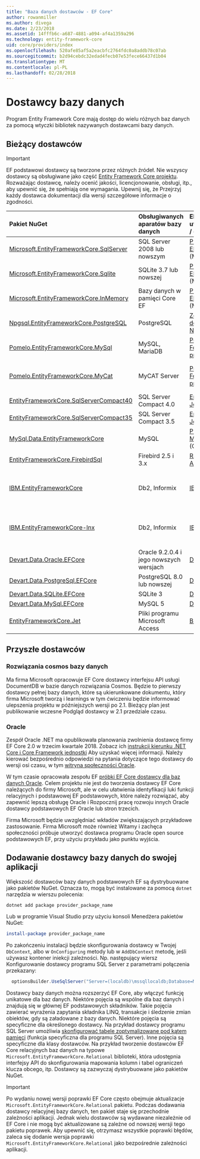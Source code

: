 ```yaml
---
title: "Baza danych dostawców - EF Core"
author: rowanmiller
ms.author: divega
ms.date: 2/23/2018
ms.assetid: 14fffb6c-a687-4881-a094-af4a1359a296
ms.technology: entity-framework-core
uid: core/providers/index
ms.openlocfilehash: 520afe85af5a2eacbfc2764fdc0a8addb78c07ab
ms.sourcegitcommit: b2d94cebdc32edad4fecb07e53fece66437d1b04
ms.translationtype: MT
ms.contentlocale: pl-PL
ms.lasthandoff: 02/28/2018
---
```

# <a name="database-providers"></a>Dostawcy bazy danych

Program Entity Framework Core mają dostęp do wielu różnych baz danych za pomocą wtyczki bibliotek nazywanych dostawcami bazy danych.

## <a name="current-providers"></a>Bieżący dostawców
> [!IMPORTANT]  
> EF podstawowi dostawcy są tworzone przez różnych źródeł. Nie wszyscy dostawcy są obsługiwane jako część [Entity Framework Core projektu](https://github.com/aspnet/EntityFrameworkCore). Rozważając dostawcę, należy ocenić jakości, licencjonowanie, obsługi, itp., aby upewnić się, że spełniają one wymagania. Upewnij się, że Przejrzyj każdy dostawca dokumentacji dla wersji szczegółowe informacje o zgodności.

| Pakiet NuGet                                                                                                     | Obsługiwanych aparatów bazy danych | Element utrzymujący / dostawcy                                                           | Uwagi dotyczące / wymagania           | Przydatne łącza                                                                                                                                                              |
|:------------------------------------------------------------------------------------------------------------------|:---------------------------|:------------------------------------------------------------------------------|:-------------------------------|:--------------------------------------------------------------------------------------------------------------------------------------------------------------------------|
| [Microsoft.EntityFrameworkCore.SqlServer](https://www.nuget.org/packages/Microsoft.EntityFrameworkCore.SqlServer) | SQL Server 2008 lub nowszym    | [Projekt Core EF](https://github.com/aspnet/EntityFrameworkCore/) (Microsoft) |                                | [Dokumentacja](xref:core/providers/sql-server/index)                                                                                                                              |
| [Microsoft.EntityFrameworkCore.Sqlite](https://www.nuget.org/packages/Microsoft.EntityFrameworkCore.Sqlite)       | SQLite 3.7 lub nowszej         | [Projekt Core EF](https://github.com/aspnet/EntityFrameworkCore/) (Microsoft) |                                | [Dokumentacja](xref:core/providers/sqlite/index)                                                                                                                                  |
| [Microsoft.EntityFrameworkCore.InMemory](https://www.nuget.org/packages/Microsoft.EntityFrameworkCore.InMemory)   | Bazy danych w pamięci Core EF | [Projekt Core EF](https://github.com/aspnet/EntityFrameworkCore/) (Microsoft) | Tylko do celów testowych               | [Dokumentacja](xref:core/providers/in-memory/index)                                                                                                                               |
| [Npgsql.EntityFrameworkCore.PostgreSQL](https://www.nuget.org/packages/Microsoft.EntityFrameworkCore.SqlServer)   | PostgreSQL                 | [Zespół deweloperów Npgsql](https://github.com/npgsql)                          |                                | [Dokumentacja](http://www.npgsql.org/efcore/index.html)                                                                                                                           |
| [Pomelo.EntityFrameworkCore.MySql](https://www.nuget.org/packages/Pomelo.EntityFrameworkCore.MySql)               | MySQL, MariaDB             | [Pomelo Foundation projektu](https://github.com/PomeloFoundation)              |                                | [readme](https://github.com/PomeloFoundation/Pomelo.EntityFrameworkCore.MySql/blob/master/README.md)                                                                      |
| [Pomelo.EntityFrameworkCore.MyCat](https://www.nuget.org/packages/Pomelo.EntityFrameworkCore.MyCat)               | MyCAT Server               | [Pomelo Foundation projektu](https://github.com/PomeloFoundation)              | Wersja wstępna maksymalnie EF Core 1.1 | [readme](https://github.com/PomeloFoundation/Pomelo.EntityFrameworkCore.MyCat/blob/master/README.md)                                                                      |
| [EntityFrameworkCore.SqlServerCompact40](https://www.nuget.org/packages/EntityFrameworkCore.SqlServerCompact40)   | SQL Server Compact 4.0     | [Erik Ejlskov Jensen](https://github.com/ErikEJ/)                             | .NET Framework                 | [wiki](https://github.com/ErikEJ/EntityFramework.SqlServerCompact/wiki/Using-EF-Core-with-SQL-Server-Compact-in-Traditional-.NET-Applications)                            |
| [EntityFrameworkCore.SqlServerCompact35](https://www.nuget.org/packages/EntityFrameworkCore.SqlServerCompact35)   | SQL Server Compact 3.5     | [Erik Ejlskov Jensen](https://github.com/ErikEJ/)                             | .NET Framework                 | [wiki](https://github.com/ErikEJ/EntityFramework.SqlServerCompact/wiki/Using-EF-Core-with-SQL-Server-Compact-in-Traditional-.NET-Applications)                            |
| [MySql.Data.EntityFrameworkCore](https://www.nuget.org/packages/MySql.Data.EntityFrameworkCore)                   | MySQL                      | [Projekt MySQL](http://dev.mysql.com) (Oracle)                                | Wersja wstępna                    | [Dokumentacja](https://dev.mysql.com/doc/connector-net/en/)                                                                                                                       |
| [EntityFrameworkCore.FirebirdSql](https://www.nuget.org/packages/EntityFrameworkCore.FirebirdSql/)                | Firebird 2.5 i 3.x       | [Rafael Almeida](https://github.com/ralmsdeveloper)                           | EF Core 2.0 lub nowszej            | [wiki](https://github.com/ralmsdeveloper/EntityFrameworkCore.FirebirdSQL/wiki)                                                                                            |
| [IBM.EntityFrameworkCore](https://www.nuget.org/packages/IBM.EntityFrameworkCore)                                 | Db2, Informix              | [IBM](https://ibm.com)                                                        | Maksymalnie EF podstawowe 1.1 systemu Windows     | [FAQ](https://www.ibm.com/developerworks/community/blogs/96960515-2ea1-4391-8170-b0515d08e4da/entry/Instructions_for_downloading_and_using_DB2_NET_Core_provider_package) |
| [IBM.EntityFrameworkCore-lnx](https://www.nuget.org/packages/IBM.EntityFrameworkCore-lnx)                         | Db2, Informix              | [IBM](https://ibm.com)                                                        | Maksymalnie EF podstawowe 1.1, systemu Linux       | [FAQ](https://www.ibm.com/developerworks/community/blogs/96960515-2ea1-4391-8170-b0515d08e4da/entry/Instructions_for_downloading_and_using_DB2_NET_Core_provider_package) |
| [Devart.Data.Oracle.EFCore](https://www.nuget.org/packages/Devart.Data.Oracle.EFCore/)                            | Oracle 9.2.0.4 i jego nowszych wersjach     | [DevArt](https://www.devart.com/)                                             | Płatnej                           | [Dokumentacja](https://www.devart.com/dotconnect/oracle/docs/)                                                                                                                    |
| [Devart.Data.PostgreSql.EFCore](https://www.nuget.org/packages/Devart.Data.PostgreSql.EFCore/)                    | PostgreSQL 8.0 lub nowszej     | [DevArt](https://www.devart.com/)                                             | Płatnej                           | [Dokumentacja](https://www.devart.com/dotconnect/postgresql/docs/)                                                                                                                |
| [Devart.Data.SQLite.EFCore](https://www.nuget.org/packages/Devart.Data.SQLite.EFCore/)                            | SQLite 3           | [DevArt](https://www.devart.com/)                                             | Płatnej                           | [Dokumentacja](https://www.devart.com/dotconnect/sqlite/docs/)                                                                                                                    |
| [Devart.Data.MySql.EFCore](https://www.nuget.org/packages/Devart.Data.MySql.EFCore/)                              | MySQL 5            | [DevArt](https://www.devart.com/)                                             | Płatnej                           | [Dokumentacja](https://www.devart.com/dotconnect/mysql/docs/)                                                                                                                     |
| [EntityFrameworkCore.Jet](https://www.nuget.org/packages/EntityFrameworkCore.Jet/)                                | Pliki programu Microsoft Access     | [Bubi](https://github.com/bubibubi)                                           | EF Core 2.0, .NET Framework    | [readme](https://github.com/bubibubi/EntityFrameworkCore.Jet/blob/master/docs/README.md)                                                                                  |

## <a name="future-providers"></a>Przyszłe dostawców

### <a name="cosmos-db"></a>Rozwiązania cosmos bazy danych

Ma firma Microsoft opracowuje EF Core dostawcy interfejsu API usługi DocumentDB w bazie danych rozwiązania Cosmos. Będzie to pierwszy dostawcy pełnej bazy danych, które są ukierunkowane dokumentu, który firma Microsoft tworzą i learnings w tym ćwiczeniu będzie informować ulepszenia projektu w późniejszych wersji po 2.1. Bieżący plan jest publikowanie wczesne Podgląd dostawcy w 2.1 przedziale czasu.

### <a name="oracle"></a>Oracle
Zespół Oracle .NET ma opublikowała planowania zwolnienia dostawcę firmy EF Core 2.0 w trzecim kwartale 2018. Zobacz ich [instrukcji kierunku .NET Core i Core Framework jednostki](http://www.oracle.com/technetwork/topics/dotnet/tech-info/odpnet-dotnet-ef-core-sod-4395108.pdf) Aby uzyskać więcej informacji.
Należy kierować bezpośrednio odpowiedzi na pytania dotyczące tego dostawcy do wersji osi czasu, w tym [witryna społeczności Oracle](https://community.oracle.com/).

W tym czasie opracowała zespołu EF [próbki EF Core dostawcy dla baz danych Oracle](https://github.com/aspnet/EntityFrameworkCore/blob/dev/samples/OracleProvider/README.md). Celem projektu nie jest do tworzenia dostawcy EF Core należących do firmy Microsoft, ale w celu ułatwienia identyfikacji luki funkcji relacyjnych i podstawowej EF podstawowych, które należy rozwiązać, aby zapewnić lepszą obsługę Oracle i Rozpocznij pracę rozwoju innych Oracle dostawcy podstawowych EF Oracle lub stron trzecich.

Firma Microsoft będzie uwzględniać wkładów zwiększających przykładowe zastosowanie. Firma Microsoft może również Witamy i zachęca społeczności próbuje utworzyć dostawca programu Oracle open source podstawowych EF, przy użyciu przykładu jako punktu wyjścia.

## <a name="adding-a-database-provider-to-your-application"></a>Dodawanie dostawcy bazy danych do swojej aplikacji

Większość dostawców bazy danych podstawowych EF są dystrybuowane jako pakietów NuGet. Oznacza to, mogą być instalowane za pomocą `dotnet` narzędzia w wierszu polecenia:

``` console
dotnet add package provider_package_name
```

Lub w programie Visual Studio przy użyciu konsoli Menedżera pakietów NuGet:

``` powershell
install-package provider_package_name
```

Po zakończeniu instalacji będzie skonfigurowania dostawcy w Twojej `DbContext`, albo w `OnConfiguring` metody lub w `AddDbContext` metodę, jeśli używasz kontener iniekcji zależności. Np. następujący wiersz Konfigurowanie dostawcy programu SQL Server z parametrami połączenia przekazany:

``` csharp
  optionsBuilder.UseSqlServer("Server=(localdb)\mssqllocaldb;Database=MyDatabase;Trusted_Connection=True;");
```  

Dostawcy bazy danych można rozszerzyć EF Core, aby włączyć funkcję unikatowe dla baz danych. Niektóre pojęcia są wspólne dla baz danych i znajdują się w głównej EF podstawowych składników. Takie pojęcia zawierać wyrażenia zapytania składnika LINQ, transakcje i śledzenie zmian obiektów, gdy są załadowane z bazy danych. Niektóre pojęcia są specyficzne dla określonego dostawcy. Na przykład dostawcy programu SQL Server umożliwia [skonfigurować tabele zoptymalizowane pod kątem pamięci](xref:core/providers/sql-server/memory-optimized-tables) (funkcja specyficzna dla programu SQL Server). Inne pojęcia są specyficzne dla klasy dostawców. Na przykład tworzenie dostawców EF Core relacyjnych baz danych na typowe `Microsoft.EntityFrameworkCore.Relational` biblioteki, która udostępnia interfejsy API do skonfigurowania mapowania kolumn i tabel ograniczeń klucza obcego, itp. Dostawcy są zazwyczaj dystrybuowane jako pakietów NuGet.

> [!IMPORTANT]  
> Po wydaniu nowej wersji poprawki EF Core często obejmuje aktualizacje `Microsoft.EntityFrameworkCore.Relational` pakietu. Podczas dodawania dostawcy relacyjnej bazy danych, ten pakiet staje się przechodnie zależności aplikacji. Jednak wielu dostawców są wydawane niezależnie od EF Core i nie mogą być aktualizowane są zależne od nowszej wersji tego pakietu poprawek. Aby upewnić się, otrzymasz wszystkie poprawki błędów, zaleca się dodanie wersja poprawki `Microsoft.EntityFrameworkCore.Relational` jako bezpośrednie zależności aplikacji.
